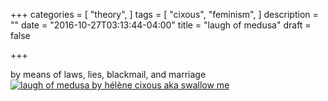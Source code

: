 +++
categories = [
  "theory",
]
tags = [
  "cixous",
  "feminism",
]
description = ""
date = "2016-10-27T03:13:44-04:00"
title = "laugh of medusa"
draft = false

+++

by means of laws, lies, blackmail, and marriage
[![laugh of medusa by hélène cixous aka swallow me](/img/swallow.gif)](/pdf/laugh-of-medusa.pdf)

<!--more-->
